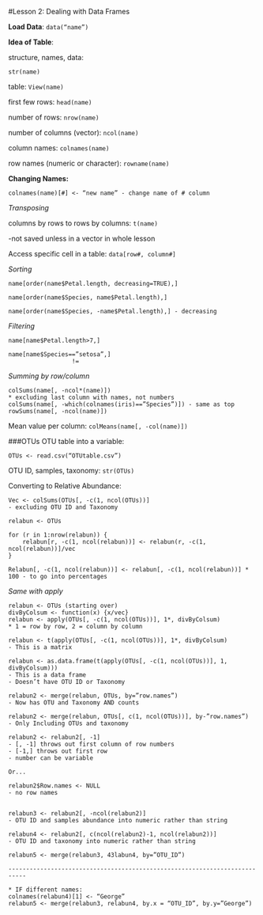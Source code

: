 #Lesson 2: Dealing with Data Frames

**Load Data**: ``` data(“name”) ```


**Idea of Table**:

structure, names, data:
```
str(name)
```

table: ``` View(name) ```

first few rows: ```head(name)```

number of rows: ```nrow(name)```

number of columns (vector): ```ncol(name)```

column names: ```colnames(name)```

row names (numeric or character): ```rowname(name)```


**Changing Names:**

```
colnames(name)[#] <- “new name” - change name of # column
```

*Transposing*

columns by rows to rows by columns: ```t(name)```

-not saved unless in a vector in whole lesson

Access specific cell in a table: ```data[row#, column#]```

*Sorting*

```
name[order(name$Petal.length, decreasing=TRUE),]

name[order(name$Species, name$Petal.length),]

name[order(name$Species, -name$Petal.length),] - decreasing
```
*Filtering*

```
name[name$Petal.length>7,]

name[name$Species==”setosa”,]
		          !=
```

*Summing by row/column*

```
colSums(name[, -ncol*(name)])
* excluding last column with names, not numbers
colSums(name[, -which(colnames(iris)==”Species”)]) - same as top
rowSums(name[, -ncol(name)])
```

Mean value per column: ``` colMeans(name[, -col(name)]) ```


###OTUs
OTU table into a variable:
```
OTUs <- read.csv(“OTUtable.csv”)
```

OTU ID, samples, taxonomy: ```str(OTUs)```


Converting to Relative Abundance:

```
Vec <- colSums(OTUs[, -c(1, ncol(OTUs))]
- excluding OTU ID and Taxonomy

relabun <- OTUs

for (r in 1:nrow(relabun)) {
	relabun[r, -c(1, ncol(relabun))] <- relabun(r, -c(1, ncol(relabun))]/vec
}

Relabun[, -c(1, ncol(relabun))] <- relabun[, -c(1, ncol(relabun))] * 100 - to go into percentages

```

*Same with apply*

```
relabun <- OTUs (starting over)
divByColsum <- function(x) {x/vec}
relabun <- apply(OTUs[, -c(1, ncol(OTUs))], 1*, divByColsum)
* 1 = row by row, 2 = column by column

relabun <- t(apply(OTUs[, -c(1, ncol(OTUs))], 1*, divByColsum)
- This is a matrix

relabun <- as.data.frame(t(apply(OTUs[, -c(1, ncol(OTUs))], 1, divByColsum)))
- This is a data frame
- Doesn’t have OTU ID or Taxonomy

relabun2 <- merge(relabun, OTUs, by=”row.names”)
- Now has OTU and Taxonomy AND counts

relabun2 <- merge(relabun, OTUs[, c(1, ncol(OTUs))], by-”row.names”)
- Only Including OTUs and taxonomy

relabun2 <- relabun2[, -1]
- [, -1] throws out first column of row numbers
- [-1,] throws out first row
- number can be variable

Or...

relabun2$Row.names <- NULL
- no row names


relabun3 <- relabun2[, -ncol(relabun2)]
- OTU ID and samples abundance into numeric rather than string

relabun4 <- relabun2[, c(ncol(relabun2)-1, ncol(relabun2))]
- OTU ID and taxonomy into numeric rather than string

relabun5 <- merge(relabun3, 43labun4, by=”OTU_ID”)

---------------------------------------------------------------------------

* IF different names:
colnames(relabun4)[1] <- “George”
relabun5 <- merge(relabun3, relabun4, by.x = “OTU_ID”, by.y=”George”)

```

